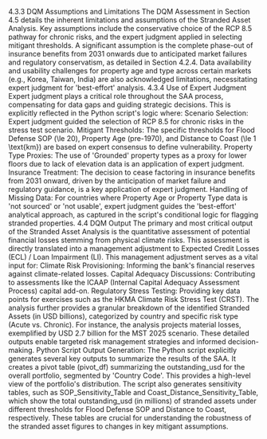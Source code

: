 4.3.3 DQM Assumptions and Limitations The DQM Assessment in Section 4.5 details the inherent limitations and assumptions of the Stranded Asset Analysis. Key assumptions include the conservative choice of the RCP 8.5 pathway for chronic risks, and the expert judgment applied in selecting mitigant thresholds. A significant assumption is the complete phase-out of insurance benefits from 2031 onwards due to anticipated market failures and regulatory conservatism, as detailed in Section 4.2.4. Data availability and usability challenges for property age and type across certain markets (e.g., Korea, Taiwan, India) are also acknowledged limitations, necessitating expert judgment for 'best-effort' analysis.
4.3.4 Use of Expert Judgment Expert judgment plays a critical role throughout the SAA process, compensating for data gaps and guiding strategic decisions. This is explicitly reflected in the Python script's logic where:
Scenario Selection: Expert judgment guided the selection of RCP 8.5 for chronic risks in the stress test scenario.
Mitigant Thresholds: The specific thresholds for Flood Defense SOP (\\le 20), Property Age (pre-1970), and Distance to Coast (\\le 1 \\text{km}) are based on expert consensus to define vulnerability.
Property Type Proxies: The use of 'Grounded' property types as a proxy for lower floors due to lack of elevation data is an application of expert judgment.
Insurance Treatment: The decision to cease factoring in insurance benefits from 2031 onward, driven by the anticipation of market failure and regulatory guidance, is a key application of expert judgment.
Handling of Missing Data: For countries where Property Age or Property Type data is 'not sourced' or 'not usable', expert judgment guides the 'best-effort' analytical approach, as captured in the script's conditional logic for flagging stranded properties.
4.4 DQM Output
The primary and most critical output of the Stranded Asset Analysis is the quantitative assessment of potential financial losses stemming from physical climate risks. This assessment is directly translated into a management adjustment to Expected Credit Losses (ECL) / Loan Impairment (LI). This management adjustment serves as a vital input for:
Climate Risk Provisioning: Informing the bank's financial reserves against climate-related losses.
Capital Adequacy Discussions: Contributing to assessments like the ICAAP (Internal Capital Adequacy Assessment Process) capital add-on.
Regulatory Stress Testing: Providing key data points for exercises such as the HKMA Climate Risk Stress Test (CRST).
The analysis further provides a granular breakdown of the identified Stranded Assets (in USD billions), categorized by country and specific risk type (Acute vs. Chronic). For instance, the analysis projects material losses, exemplified by USD 2.7 billion for the MST 2025 scenario. These detailed outputs enable targeted risk management strategies and informed decision-making.
Python Script Output Generation: The Python script explicitly generates several key outputs to summarize the results of the SAA.
It creates a pivot table (pivot_df) summarizing the outstanding_usd for the overall portfolio, segmented by 'Country Code'. This provides a high-level view of the portfolio's distribution.
The script also generates sensitivity tables, such as SOP_Sensitivity_Table and Coast_Distance_Sensitivity_Table, which show the total outstanding_usd (in millions) of stranded assets under different thresholds for Flood Defense SOP and Distance to Coast, respectively. These tables are crucial for understanding the robustness of the stranded asset figures to changes in key mitigant assumptions.
